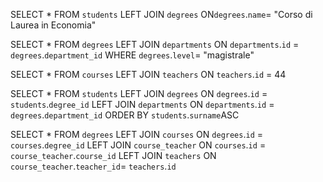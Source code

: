 <!-- Selezionare tutti gli studenti iscritti al Corso di Laurea in Economia -->

SELECT \*
FROM `students`
LEFT JOIN `degrees`
ON`degrees`.`name`= "Corso di Laurea in Economia"

<!-- Selezionare tutti i Corsi di Laurea Magistrale del Dipartimento di Neuroscienze -->

SELECT \*
FROM `degrees`
LEFT JOIN `departments`
ON `departments`.`id` = `degrees`.`department_id`
WHERE `degrees`.`level`= "magistrale"

<!-- Selezionare tutti i corsi in cui insegna il docente con ID=44 -->

SELECT \*
FROM `courses`
LEFT JOIN `teachers`
ON `teachers`.`id` = 44

<!-- Selezionare tutti gli studenti-corsi-dipartimenti in ordine alfabetico per cognome -->

SELECT \*
FROM `students`
LEFT JOIN `degrees`
ON `degrees`.`id` = `students`.`degree_id`
LEFT JOIN `departments`
ON `departments`.`id` = `degrees`.`department_id`
ORDER BY `students`.`surname`ASC

<!-- Selezionare tutti i corsi di laurea con i relativi corsi e insegnanti -->

SELECT \*
FROM `degrees`
LEFT JOIN `courses`
ON `degrees`.`id` = `courses`.`degree_id`
LEFT JOIN `course_teacher`
ON `courses`.`id` = `course_teacher`.`course_id`
LEFT JOIN `teachers`
ON `course_teacher`.`teacher_id`= `teachers`.`id`
